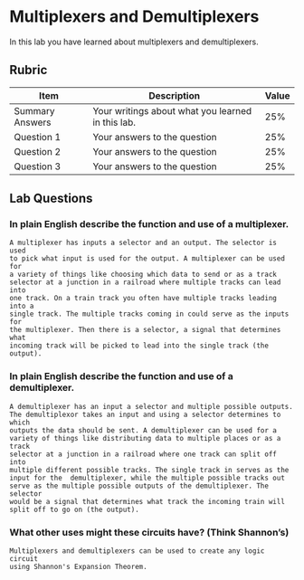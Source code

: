 # Multiplexers and Demultiplexers

In this lab you have learned about multiplexers and demultiplexers.

## Rubric

| Item | Description | Value |
| ---- | ----------- | ----- |
| Summary Answers | Your writings about what you learned in this lab. | 25% |
| Question 1 | Your answers to the question | 25% |
| Question 2 | Your answers to the question | 25% |
| Question 3 | Your answers to the question | 25% |

## Lab Questions

### In plain English describe the function and use of a multiplexer.
    A multiplexer has inputs a selector and an output. The selector is used 
    to pick what input is used for the output. A multiplexer can be used for 
    a variety of things like choosing which data to send or as a track 
    selector at a junction in a railroad where multiple tracks can lead into 
    one track. On a train track you often have multiple tracks leading into a 
    single track. The multiple tracks coming in could serve as the inputs for 
    the multiplexer. Then there is a selector, a signal that determines what 
    incoming track will be picked to lead into the single track (the output).

### In plain English describe the function and use of a demultiplexer.
    A demultiplexer has an input a selector and multiple possible outputs. 
    The demultiplexor takes an input and using a selector determines to which 
    outputs the data should be sent. A demultiplexer can be used for a 
    variety of things like distributing data to multiple places or as a track 
    selector at a junction in a railroad where one track can split off into 
    multiple different possible tracks. The single track in serves as the 
    input for the  demultiplexer, while the multiple possible tracks out 
    serve as the multiple possible outputs of the demultiplexer. The selector 
    would be a signal that determines what track the incoming train will 
    split off to go on (the output).

### What other uses might these circuits have? (Think Shannon’s)
    Multiplexers and demultiplexers can be used to create any logic circuit 
    using Shannon's Expansion Theorem. 

